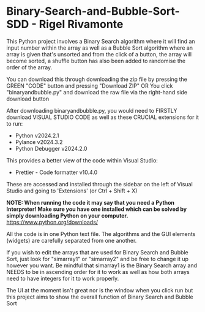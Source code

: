 # Binary-Search-and-Bubble-Sort-SDD - Rigel Rivamonte

This Python project involves a Binary Search algorithm where it will find an input number within the array as well as a Bubble Sort algorithm where an array is given that's unsorted and from the click of a button, the array will become sorted, a shuffle button has also been added to randomise the order of the array.

You can download this through downloading the zip file by pressing the GREEN "CODE" button and pressing "Download ZIP" 
OR
You click "binaryandbubble.py" and download the raw file via the right-hand side download button

After downloading binaryandbubble.py, you would need to FIRSTLY download VISUAL STUDIO CODE as well as these CRUCIAL extensions for it to run:
* Python  v2024.2.1
* Pylance v2024.3.2
* Python Debugger v2024.2.0
  
This provides a better view of the code within Visual Studio:
* Prettier - Code formatter v10.4.0

These are accessed and installed through the sidebar on the left of Visual Studio and going to 'Extensions' (or Ctrl + Shift + X)

**NOTE: When running the code it may say that you need a Python Interpreter! Make sure you have one installed which can be solved by simply downloading Python on your computer.** https://www.python.org/downloads/


All the code is in one Python text file. The algorithms and the GUI elements (widgets) are carefully separated from one another.

If you wish to edit the arrays that are used for Binary Search and Bubble Sort, just look for "simarray1" or "simarray2" and be free to change it up however you want. Be mindful that simarray1 is the Binary Search array and NEEDS to be in ascending order for it to work as well as how both arrays need to have integers for it to work properly.

The UI at the moment isn't great nor is the window when you click run but this project aims to show the overall function of Binary Search and Bubble Sort

